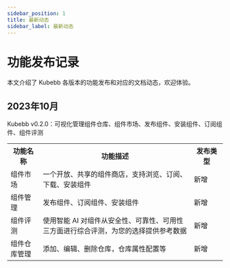 ```yaml
---
sidebar_position: 1
title: 最新动态
sidebar_label: 最新动态
---
```



# 功能发布记录

本文介绍了 Kubebb 各版本的功能发布和对应的文档动态，欢迎体验。

## 2023年10月

Kubebb v0.2.0：可视化管理组件仓库、组件市场、发布组件、安装组件、订阅组件、组件评测

<table>  
    <tr>    
        <th>功能名称</th>  
        <th>功能描述</th>
        <th>发布类型</th>
    </tr> 
    <tr>
    <td width="15%">组件市场</td>
    <td>一个开放、共享的组件商店，支持浏览、订阅、下载、安装组件</td>
    <td width="15%">新增</td>
    </tr>  
    <tr>
    <td width="15%">组件管理</td>
    <td>发布组件、订阅组件、安装组件</td>
    <td width="15%">新增</td>
    </tr>  
    <tr>
    <td width="15%">组件评测</td>
    <td>使用智能 AI 对组件从安全性、可靠性、可用性三方面进行综合评测，为您的选择提供参考数据</td>
    <td width="15%">新增</td>
    </tr>  
    <tr>
    <td width="15%">组件仓库管理</td>
    <td>添加、编辑、删除仓库，仓库属性配置等</td>
    <td width="15%">新增</td>
    </tr>  

</table>




